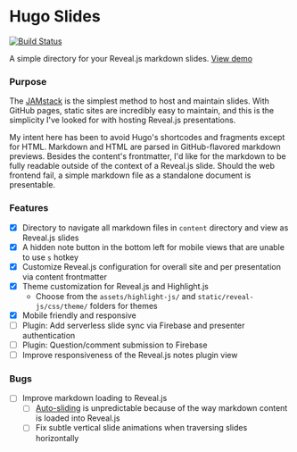 # Hugo Slides

[![Build Status](https://travis-ci.org/brettinternet/hugo-slides.svg?branch=master)](https://travis-ci.org/brettinternet/hugo-slides)

A simple directory for your Reveal.js markdown slides. [View demo](https://brettinternet.github.io/hugo-slides/)

### Purpose

The [JAMstack](https://jamstack.org) is the simplest method to host and maintain slides. With GitHub pages, static sites are incredibly easy to maintain, and this is the simplicity I've looked for with hosting Reveal.js presentations.

My intent here has been to avoid Hugo's shortcodes and fragments except for HTML. Markdown and HTML are parsed in GitHub-flavored markdown previews. Besides the content's frontmatter, I'd like for the markdown to be fully readable outside of the context of a Reveal.js slide. Should the web frontend fail, a simple markdown file as a standalone document is presentable.

### Features

- [x] Directory to navigate all markdown files in `content` directory and view as Reveal.js slides
- [x] A hidden note button in the bottom left for mobile views that are unable to use `s` hotkey
- [x] Customize Reveal.js configuration for overall site and per presentation via content frontmatter
- [x] Theme customization for Reveal.js and Highlight.js
  - Choose from the `assets/highlight-js/` and `static/reveal-js/css/theme/` folders for themes
- [x] Mobile friendly and responsive
- [ ] Plugin: Add serverless slide sync via Firebase and presenter authentication
- [ ] Plugin: Question/comment submission to Firebase
- [ ] Improve responsiveness of the Reveal.js notes plugin view

### Bugs

- [ ] Improve markdown loading to Reveal.js
  - [ ] [Auto-sliding](https://github.com/hakimel/reveal.js/#auto-sliding) is unpredictable because of the way markdown content is loaded into Reveal.js
  - [ ] Fix subtle vertical slide animations when traversing slides horizontally
